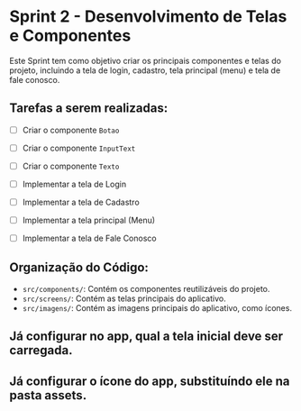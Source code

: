 # Sprint 2 - Desenvolvimento de Telas e Componentes

Este Sprint tem como objetivo criar os principais componentes e telas do projeto, incluindo a tela de login, cadastro, tela principal (menu) e tela de fale conosco.

## Tarefas a serem realizadas:

- [ ] Criar o componente `Botao`
- [ ] Criar o componente `InputText`
- [ ] Criar o componente `Texto`

- [ ] Implementar a tela de Login
- [ ] Implementar a tela de Cadastro
- [ ] Implementar a tela principal (Menu)
- [ ] Implementar a tela de Fale Conosco



## Organização do Código:

- `src/components/`: Contém os componentes reutilizáveis do projeto.
- `src/screens/`: Contém as telas principais do aplicativo.
- `src/imagens/`: Contém as imagens principais do aplicativo, como ícones.

## Já configurar no app, qual a tela inicial deve ser carregada.
## Já configurar o ícone do app, substituíndo ele na pasta assets.
